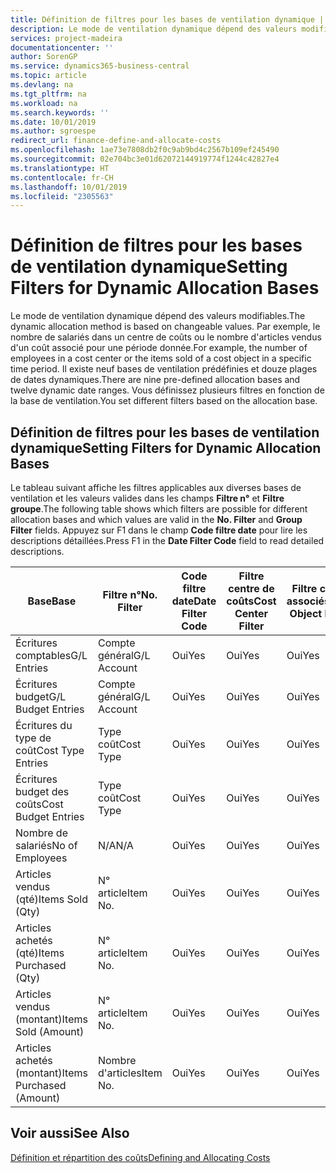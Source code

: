 ```yaml
---
title: Définition de filtres pour les bases de ventilation dynamique | Microsoft Docs
description: Le mode de ventilation dynamique dépend des valeurs modifiables. Par exemple, le nombre de salariés dans un centre de coûts ou le nombre d'articles vendus d'un coût associé pour une période donnée. Il existe neuf bases de ventilation prédéfinies et douze plages de dates dynamiques. Vous définissez plusieurs filtres en fonction de la base de ventilation.
services: project-madeira
documentationcenter: ''
author: SorenGP
ms.service: dynamics365-business-central
ms.topic: article
ms.devlang: na
ms.tgt_pltfrm: na
ms.workload: na
ms.search.keywords: ''
ms.date: 10/01/2019
ms.author: sgroespe
redirect_url: finance-define-and-allocate-costs
ms.openlocfilehash: 1ae73e7808db2f0c9ab9bd4c2567b109ef245490
ms.sourcegitcommit: 02e704bc3e01d62072144919774f1244c42827e4
ms.translationtype: HT
ms.contentlocale: fr-CH
ms.lasthandoff: 10/01/2019
ms.locfileid: "2305563"
---
```

# <a name="setting-filters-for-dynamic-allocation-bases"></a><span data-ttu-id="e44ef-106">Définition de filtres pour les bases de ventilation dynamique</span><span class="sxs-lookup"><span data-stu-id="e44ef-106">Setting Filters for Dynamic Allocation Bases</span></span>
<span data-ttu-id="e44ef-107">Le mode de ventilation dynamique dépend des valeurs modifiables.</span><span class="sxs-lookup"><span data-stu-id="e44ef-107">The dynamic allocation method is based on changeable values.</span></span> <span data-ttu-id="e44ef-108">Par exemple, le nombre de salariés dans un centre de coûts ou le nombre d'articles vendus d'un coût associé pour une période donnée.</span><span class="sxs-lookup"><span data-stu-id="e44ef-108">For example, the number of employees in a cost center or the items sold of a cost object in a specific time period.</span></span> <span data-ttu-id="e44ef-109">Il existe neuf bases de ventilation prédéfinies et douze plages de dates dynamiques.</span><span class="sxs-lookup"><span data-stu-id="e44ef-109">There are nine pre-defined allocation bases and twelve dynamic date ranges.</span></span> <span data-ttu-id="e44ef-110">Vous définissez plusieurs filtres en fonction de la base de ventilation.</span><span class="sxs-lookup"><span data-stu-id="e44ef-110">You set different filters based on the allocation base.</span></span>  

## <a name="setting-filters-for-dynamic-allocation-bases"></a><span data-ttu-id="e44ef-111">Définition de filtres pour les bases de ventilation dynamique</span><span class="sxs-lookup"><span data-stu-id="e44ef-111">Setting Filters for Dynamic Allocation Bases</span></span>  
 <span data-ttu-id="e44ef-112">Le tableau suivant affiche les filtres applicables aux diverses bases de ventilation et les valeurs valides dans les champs **Filtre n°** et **Filtre groupe**.</span><span class="sxs-lookup"><span data-stu-id="e44ef-112">The following table shows which filters are possible for different allocation bases and which values are valid in the **No. Filter** and **Group Filter** fields.</span></span> <span data-ttu-id="e44ef-113">Appuyez sur F1 dans le champ **Code filtre date** pour lire les descriptions détaillées.</span><span class="sxs-lookup"><span data-stu-id="e44ef-113">Press F1 in the **Date Filter Code** field to read detailed descriptions.</span></span>  

|<span data-ttu-id="e44ef-114">**Base**</span><span class="sxs-lookup"><span data-stu-id="e44ef-114">**Base**</span></span>|<span data-ttu-id="e44ef-115">**Filtre n°**</span><span class="sxs-lookup"><span data-stu-id="e44ef-115">**No. Filter**</span></span>|<span data-ttu-id="e44ef-116">**Code filtre date**</span><span class="sxs-lookup"><span data-stu-id="e44ef-116">**Date Filter Code**</span></span>|<span data-ttu-id="e44ef-117">**Filtre centre de coûts**</span><span class="sxs-lookup"><span data-stu-id="e44ef-117">**Cost Center Filter**</span></span>|<span data-ttu-id="e44ef-118">**Filtre coûts associés**</span><span class="sxs-lookup"><span data-stu-id="e44ef-118">**Cost Object Filter**</span></span>|<span data-ttu-id="e44ef-119">**Filtre groupe**</span><span class="sxs-lookup"><span data-stu-id="e44ef-119">**Group Filter**</span></span>|  
|--------------|----------------------------------------|----------------------------------------------|------------------------------------------------|------------------------------------------------|------------------------------------------|  
|<span data-ttu-id="e44ef-120">Écritures comptables</span><span class="sxs-lookup"><span data-stu-id="e44ef-120">G/L Entries</span></span>|<span data-ttu-id="e44ef-121">Compte général</span><span class="sxs-lookup"><span data-stu-id="e44ef-121">G/L Account</span></span>|<span data-ttu-id="e44ef-122">Oui</span><span class="sxs-lookup"><span data-stu-id="e44ef-122">Yes</span></span>|<span data-ttu-id="e44ef-123">Oui</span><span class="sxs-lookup"><span data-stu-id="e44ef-123">Yes</span></span>|<span data-ttu-id="e44ef-124">Oui</span><span class="sxs-lookup"><span data-stu-id="e44ef-124">Yes</span></span>|<span data-ttu-id="e44ef-125">N/A</span><span class="sxs-lookup"><span data-stu-id="e44ef-125">N/A</span></span>|  
|<span data-ttu-id="e44ef-126">Écritures budget</span><span class="sxs-lookup"><span data-stu-id="e44ef-126">G/L Budget Entries</span></span>|<span data-ttu-id="e44ef-127">Compte général</span><span class="sxs-lookup"><span data-stu-id="e44ef-127">G/L Account</span></span>|<span data-ttu-id="e44ef-128">Oui</span><span class="sxs-lookup"><span data-stu-id="e44ef-128">Yes</span></span>|<span data-ttu-id="e44ef-129">Oui</span><span class="sxs-lookup"><span data-stu-id="e44ef-129">Yes</span></span>|<span data-ttu-id="e44ef-130">Oui</span><span class="sxs-lookup"><span data-stu-id="e44ef-130">Yes</span></span>|<span data-ttu-id="e44ef-131">Nom budget comptable</span><span class="sxs-lookup"><span data-stu-id="e44ef-131">G/L Budget Name</span></span>|  
|<span data-ttu-id="e44ef-132">Écritures du type de coût</span><span class="sxs-lookup"><span data-stu-id="e44ef-132">Cost Type Entries</span></span>|<span data-ttu-id="e44ef-133">Type coût</span><span class="sxs-lookup"><span data-stu-id="e44ef-133">Cost Type</span></span>|<span data-ttu-id="e44ef-134">Oui</span><span class="sxs-lookup"><span data-stu-id="e44ef-134">Yes</span></span>|<span data-ttu-id="e44ef-135">Oui</span><span class="sxs-lookup"><span data-stu-id="e44ef-135">Yes</span></span>|<span data-ttu-id="e44ef-136">Oui</span><span class="sxs-lookup"><span data-stu-id="e44ef-136">Yes</span></span>|<span data-ttu-id="e44ef-137">N/A</span><span class="sxs-lookup"><span data-stu-id="e44ef-137">N/A</span></span>|  
|<span data-ttu-id="e44ef-138">Écritures budget des coûts</span><span class="sxs-lookup"><span data-stu-id="e44ef-138">Cost Budget Entries</span></span>|<span data-ttu-id="e44ef-139">Type coût</span><span class="sxs-lookup"><span data-stu-id="e44ef-139">Cost Type</span></span>|<span data-ttu-id="e44ef-140">Oui</span><span class="sxs-lookup"><span data-stu-id="e44ef-140">Yes</span></span>|<span data-ttu-id="e44ef-141">Oui</span><span class="sxs-lookup"><span data-stu-id="e44ef-141">Yes</span></span>|<span data-ttu-id="e44ef-142">Oui</span><span class="sxs-lookup"><span data-stu-id="e44ef-142">Yes</span></span>|<span data-ttu-id="e44ef-143">Nom du budget</span><span class="sxs-lookup"><span data-stu-id="e44ef-143">Budget Name</span></span>|  
|<span data-ttu-id="e44ef-144">Nombre de salariés</span><span class="sxs-lookup"><span data-stu-id="e44ef-144">No of Employees</span></span>|<span data-ttu-id="e44ef-145">N/A</span><span class="sxs-lookup"><span data-stu-id="e44ef-145">N/A</span></span>|<span data-ttu-id="e44ef-146">Oui</span><span class="sxs-lookup"><span data-stu-id="e44ef-146">Yes</span></span>|<span data-ttu-id="e44ef-147">Oui</span><span class="sxs-lookup"><span data-stu-id="e44ef-147">Yes</span></span>|<span data-ttu-id="e44ef-148">Oui</span><span class="sxs-lookup"><span data-stu-id="e44ef-148">Yes</span></span>|<span data-ttu-id="e44ef-149">N/A</span><span class="sxs-lookup"><span data-stu-id="e44ef-149">N/A</span></span>|  
|<span data-ttu-id="e44ef-150">Articles vendus (qté)</span><span class="sxs-lookup"><span data-stu-id="e44ef-150">Items Sold (Qty)</span></span>|<span data-ttu-id="e44ef-151">N° article</span><span class="sxs-lookup"><span data-stu-id="e44ef-151">Item No.</span></span>|<span data-ttu-id="e44ef-152">Oui</span><span class="sxs-lookup"><span data-stu-id="e44ef-152">Yes</span></span>|<span data-ttu-id="e44ef-153">Oui</span><span class="sxs-lookup"><span data-stu-id="e44ef-153">Yes</span></span>|<span data-ttu-id="e44ef-154">Oui</span><span class="sxs-lookup"><span data-stu-id="e44ef-154">Yes</span></span>|<span data-ttu-id="e44ef-155">Groupe compta. stock</span><span class="sxs-lookup"><span data-stu-id="e44ef-155">Inventory Posting Group</span></span>|  
|<span data-ttu-id="e44ef-156">Articles achetés (qté)</span><span class="sxs-lookup"><span data-stu-id="e44ef-156">Items Purchased (Qty)</span></span>|<span data-ttu-id="e44ef-157">N° article</span><span class="sxs-lookup"><span data-stu-id="e44ef-157">Item No.</span></span>|<span data-ttu-id="e44ef-158">Oui</span><span class="sxs-lookup"><span data-stu-id="e44ef-158">Yes</span></span>|<span data-ttu-id="e44ef-159">Oui</span><span class="sxs-lookup"><span data-stu-id="e44ef-159">Yes</span></span>|<span data-ttu-id="e44ef-160">Oui</span><span class="sxs-lookup"><span data-stu-id="e44ef-160">Yes</span></span>|<span data-ttu-id="e44ef-161">Groupe compta. stock</span><span class="sxs-lookup"><span data-stu-id="e44ef-161">Inventory Posting Group</span></span>|  
|<span data-ttu-id="e44ef-162">Articles vendus (montant)</span><span class="sxs-lookup"><span data-stu-id="e44ef-162">Items Sold (Amount)</span></span>|<span data-ttu-id="e44ef-163">N° article</span><span class="sxs-lookup"><span data-stu-id="e44ef-163">Item No.</span></span>|<span data-ttu-id="e44ef-164">Oui</span><span class="sxs-lookup"><span data-stu-id="e44ef-164">Yes</span></span>|<span data-ttu-id="e44ef-165">Oui</span><span class="sxs-lookup"><span data-stu-id="e44ef-165">Yes</span></span>|<span data-ttu-id="e44ef-166">Oui</span><span class="sxs-lookup"><span data-stu-id="e44ef-166">Yes</span></span>|<span data-ttu-id="e44ef-167">Groupe compta. stock</span><span class="sxs-lookup"><span data-stu-id="e44ef-167">Inventory Posting Group</span></span>|  
|<span data-ttu-id="e44ef-168">Articles achetés (montant)</span><span class="sxs-lookup"><span data-stu-id="e44ef-168">Items Purchased (Amount)</span></span>|<span data-ttu-id="e44ef-169">Nombre d'articles</span><span class="sxs-lookup"><span data-stu-id="e44ef-169">Item No.</span></span>|<span data-ttu-id="e44ef-170">Oui</span><span class="sxs-lookup"><span data-stu-id="e44ef-170">Yes</span></span>|<span data-ttu-id="e44ef-171">Oui</span><span class="sxs-lookup"><span data-stu-id="e44ef-171">Yes</span></span>|<span data-ttu-id="e44ef-172">Oui</span><span class="sxs-lookup"><span data-stu-id="e44ef-172">Yes</span></span>|<span data-ttu-id="e44ef-173">Groupe compta. stock</span><span class="sxs-lookup"><span data-stu-id="e44ef-173">Inventory Posting Group</span></span>|  

## <a name="see-also"></a><span data-ttu-id="e44ef-174">Voir aussi</span><span class="sxs-lookup"><span data-stu-id="e44ef-174">See Also</span></span>  
[<span data-ttu-id="e44ef-175">Définition et répartition des coûts</span><span class="sxs-lookup"><span data-stu-id="e44ef-175">Defining and Allocating Costs</span></span>](finance-define-and-allocate-costs.md)
